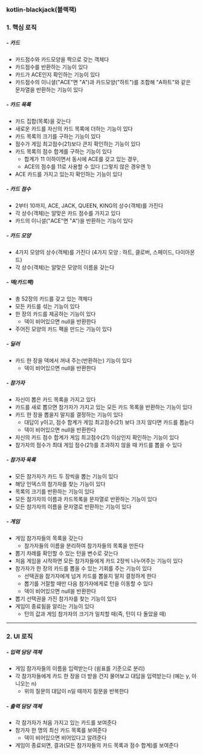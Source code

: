 ### kotlin-blackjack(블랙잭)

### 1. 핵심 로직

##### - 카드
- 카드점수와 카드모양을 짝으로 갖는 객체다
- 카드점수를 반환하는 기능이 있다
- 카드가 ACE인지 확인하는 기능이 있다
- 카드점수의 이니셜("ACE"면 "A")과 카드모양("하트")를 조합해 "A하트"와 같은 문자열을 반환하는 기능이 있다

##### - 카드 목록
- 카드 집합(목록)을 갖는다
- 새로운 카드를 자신의 카드 목록에 더하는 기능이 있다
- 카드 목록의 크기를 구하는 기능이 있다
- 점수가 게임 최고점수(21)보다 큰지 확인하는 기능이 있다
- 카드 목록의 점수 합계를 구하는 기능이 있다
    - 합계가 11 이하이면서 동시에 ACE를 갖고 있는 경우,
    - ACE의 점수를 11로 사용할 수 있다 (그렇지 않은 경우엔 1)
- ACE 카드를 가지고 있는지 확인하는 기능이 있다

##### - 카드 점수
- 2부터 10까지, ACE, JACK, QUEEN, KING의 상수(객체)를 가진다
- 각 상수(객체)는 알맞은 카드 점수를 가지고 있다
- 카드의 이니셜("ACE"면 "A")을 반환하는 기능이 있다

##### - 카드 모양
- 4가지 모양의 상수(객체)를 가진다 (4가지 모양 : 하트, 클로버, 스페이드, 다이아몬드)
- 각 상수(객체)는 알맞은 모양의 이름을 갖는다

##### - 덱(카드팩)
- 총 52장의 카드를 갖고 있는 객체다
- 모든 카드를 섞는 기능이 있다
- 한 장의 카드를 제공하는 기능이 있다
    - 덱이 비어있으면 null을 반환한다
- 주어진 모양의 카드 팩을 만드는 기능이 있다

##### - 딜러
- 카드 한 장을 덱에서 꺼내 주는(반환하는) 기능이 있다
    - 덱이 비어있으면 null을 반환한다

##### - 참가자
- 자신이 뽑은 카드 목록을 가지고 있다
- 카드를 새로 뽑으면 참가자가 가지고 있는 모든 카드 목록을 반환하는 기능이 있다
- 카드 한 장을 뽑을지 말지를 결정하는 기능이 있다
    - 대답이 y이고, 점수 합계가 게임 최고점수(21) 보다 크지 않다면 카드를 뽑늗다
    - 덱이 비어있으면 null을 반환한다
- 자신의 카드 점수 합계가 게임 최고점수(21) 이상인지 확인하는 기능이 있다    
- 참가자의 점수가 최대 게임 점수(21)를 초과하지 않을 때 카드를 뽑을 수 있다

##### - 참가자 목록
- 모든 참가자가 카드 두 장씩을 뽑는 기능이 있다
- 해당 인덱스의 참가자를 찾는 기능이 있다
- 목록의 크기를 반환하는 기능이 있다
- 모든 참가자의 이름과 카드목록을 문자열로 반환하는 기능이 있다
- 모든 참가자의 이름을 문자열로 반환하는 기능이 있다 

##### - 게임
- 게임 참가자들의 목록을 갖는다
    - 참가자들의 이름을 분리하여 참가자들의 목록을 만든다
- 뽑기 차례를 확인할 수 있는 턴을 변수로 갖는다
- 처음 게임을 시작하면 모든 참가자들에게 카드 2장씩 나누어주는 기능이 있다
- 참가자가 한 장의 카드를 뽑을 수 있는 기회를 주는 기능이 있다
    - 선택권을 참가자에게 넘겨 카드를 뽑을지 말지 결정하게 한다
    - 뽑기를 거절할 때만 다음 참가자에게로 턴을 이동할 수 있다
    - 덱이 비어있으면 null을 반환한다
- 뽑기 선택권을 가진 참가자를 찾는 기능이 있다
- 게임이 종료됨을 알리는 기능이 있다
    - 턴의 값과 게임 참가자의 크기가 일치할 때(즉, 턴이 다 돌았을 때) 

---
### 2. UI 로직

##### - 입력 담당 객체
- 게임 참가자들의 이름을 입력받는다 (쉼표를 기준으로 분리)
- 각 참가자들에게 카드 한 장을 더 받을 건지 물어보고 대답을 입력받는다 (예는 y, 아니오는 n)
    - 위의 질문의 대답이 n일 때까지 질문을 반복한다

##### - 출력 담당 객체
- 각 참가자가 처음 가지고 있는 카드를 보여준다
- 참가자 한 명의 최신 카드 목록를 보여준다
    - 덱이 비어있으면 비어있다고 알려준다
- 게임이 종료되면, 결과(모든 참가자들의 카드 목록과 점수 합계)를 보여준다 
